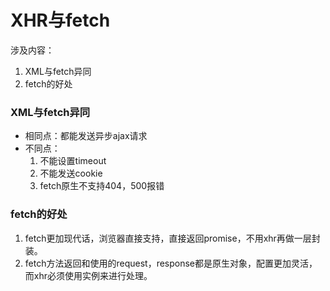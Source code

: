 # XHR与fetch


涉及内容：
1. XML与fetch异同
2. fetch的好处

### XML与fetch异同

- 相同点：都能发送异步ajax请求
- 不同点：
  1. 不能设置timeout
  2. 不能发送cookie
  3. fetch原生不支持404，500报错

### fetch的好处
1. fetch更加现代话，浏览器直接支持，直接返回promise，不用xhr再做一层封装。
2. fetch方法返回和使用的request，response都是原生对象，配置更加灵活，而xhr必须使用实例来进行处理。